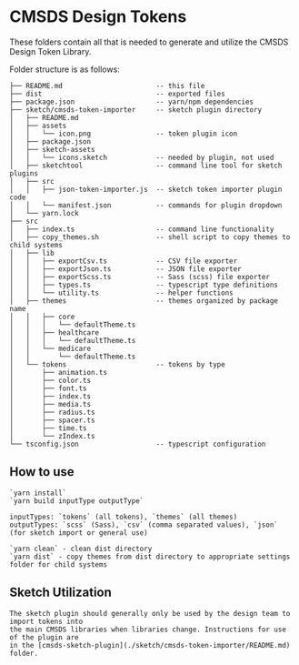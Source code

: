 # CMSDS Design Tokens

These folders contain all that is needed to generate and utilize the CMSDS Design Token Library.

Folder structure is as follows:

    ├── README.md                       -- this file
    ├── dist                            -- exported files
    ├── package.json                    -- yarn/npm dependencies
    ├── sketch/cmsds-token-importer     -- sketch plugin directory
    │   ├── README.md
    │   ├── assets
    │   │   └── icon.png                -- token plugin icon
    │   ├── package.json
    │   ├── sketch-assets
    │   │   └── icons.sketch            -- needed by plugin, not used
    │   ├── sketchtool                  -- command line tool for sketch plugins
    │   ├── src
    │   │   ├── json-token-importer.js  -- sketch token importer plugin code
    │   │   └── manifest.json           -- commands for plugin dropdown
    │   └── yarn.lock
    ├── src
    │   ├── index.ts                    -- command line functionality
    │   ├── copy_themes.sh              -- shell script to copy themes to child systems
    │   ├── lib
    │   │   ├── exportCsv.ts            -- CSV file exporter
    │   │   ├── exportJson.ts           -- JSON file exporter
    │   │   ├── exportScss.ts           -- Sass (scss) file exporter
    │   │   ├── types.ts                -- typescript type definitions
    │   │   └── utility.ts              -- helper functions
    │   ├── themes                      -- themes organized by package name
    │   │   ├── core
    │   │   │   └── defaultTheme.ts
    │   │   ├── healthcare
    │   │   │   └── defaultTheme.ts
    │   │   └── medicare
    │   │       └── defaultTheme.ts
    │   └── tokens                      -- tokens by type
    │       ├── animation.ts
    │       ├── color.ts
    │       ├── font.ts
    │       ├── index.ts
    │       ├── media.ts
    │       ├── radius.ts
    │       ├── spacer.ts
    │       ├── time.ts
    │       └── zIndex.ts
    └── tsconfig.json                   -- typescript configuration

## How to use

    `yarn install`
    `yarn build inputType outputType`

    inputTypes: `tokens` (all tokens), `themes` (all themes)
    outputTypes: `scss` (Sass), `csv` (comma separated values), `json` (for sketch import or general use)

    `yarn clean` - clean dist directory
    `yarn dist` - copy themes from dist directory to appropriate settings folder for child systems

## Sketch Utilization

    The sketch plugin should generally only be used by the design team to import tokens into
    the main CMSDS libraries when libraries change. Instructions for use of the plugin are
    in the [cmsds-sketch-plugin](./sketch/cmsds-token-importer/README.md) folder.
